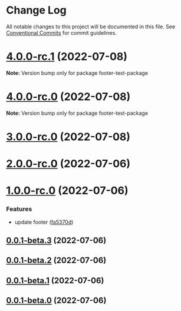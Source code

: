 # Change Log

All notable changes to this project will be documented in this file.
See [Conventional Commits](https://conventionalcommits.org) for commit guidelines.

# [4.0.0-rc.1](https://github.com/matthewgallo/releases-test/compare/v4.0.0-rc.0...v4.0.0-rc.1) (2022-07-08)

**Note:** Version bump only for package footer-test-package





# [4.0.0-rc.0](https://github.com/matthewgallo/releases-test/compare/v3.0.0-rc.0...v4.0.0-rc.0) (2022-07-08)

**Note:** Version bump only for package footer-test-package





# [3.0.0-rc.0](https://github.com/matthewgallo/releases-test/compare/v1.0.4...v3.0.0-rc.0) (2022-07-08)



# [2.0.0-rc.0](https://github.com/matthewgallo/releases-test/compare/v1.0.0-rc.0...v2.0.0-rc.0) (2022-07-06)



# [1.0.0-rc.0](https://github.com/matthewgallo/releases-test/compare/v0.0.1-beta.4...v1.0.0-rc.0) (2022-07-06)


### Features

* update footer ([fa5370d](https://github.com/matthewgallo/releases-test/commit/fa5370d75ace199bfa58582ab488f9fd17cf2014))



## [0.0.1-beta.3](https://github.com/matthewgallo/releases-test/compare/v0.0.1-beta.2...v0.0.1-beta.3) (2022-07-06)



## [0.0.1-beta.2](https://github.com/matthewgallo/releases-test/compare/v0.0.1-beta.1...v0.0.1-beta.2) (2022-07-06)



## [0.0.1-beta.1](https://github.com/matthewgallo/releases-test/compare/v0.0.1-beta.0...v0.0.1-beta.1) (2022-07-06)



## [0.0.1-beta.0](https://github.com/matthewgallo/releases-test/compare/v0.0.3...v0.0.1-beta.0) (2022-07-06)
